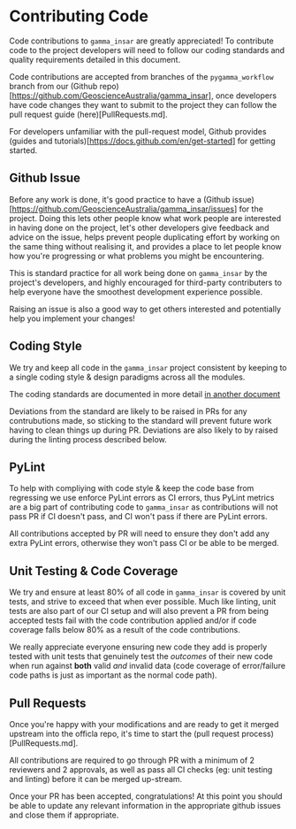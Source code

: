 # Contributing Code #

Code contributions to `gamma_insar` are greatly appreciated!  To contribute code to the project developers will need to follow our coding standards and quality requirements detailed in this document.

Code contributions are accepted from branches of the `pygamma_workflow` branch from our (Github repo)[https://github.com/GeoscienceAustralia/gamma_insar], once developers have code changes they want to submit to the project they can follow the pull request guide (here)[PullRequests.md].

For developers unfamiliar with the pull-request model, Github provides (guides and tutorials)[https://docs.github.com/en/get-started] for getting started.

## Github Issue ##

Before any work is done, it's good practice to have a (Github issue)[https://github.com/GeoscienceAustralia/gamma_insar/issues] for the project.
Doing this lets other people know what work people are interested in having done on the project, let's other developers give feedback and advice on the issue, helps prevent people duplicating effort by working on the same thing without realising it, and provides a place to let people know how you're progressing or what problems you might be encountering.

This is standard practice for all work being done on `gamma_insar` by the project's developers, and highly encouraged for third-party contributers to help everyone have the smoothest development experience possible.

Raising an issue is also a good way to get others interested and potentially help you implement your changes!

## Coding Style ##

We try and keep all code in the `gamma_insar` project consistent by keeping to a single coding style & design paradigms across all the modules.

The coding standards are documented in more detail [in another document](CodingStandards.md)

Deviations from the standard are likely to be raised in PRs for any contrubutions made, so sticking to the standard will prevent future work having to clean things up during PR.  Deviations are also likely to by raised during the linting process described below.

## PyLint ##

To help with compliying with code style & keep the code base from regressing we use enforce PyLint errors as CI errors, thus PyLint metrics are a big part of contributing code to `gamma_insar` as contributions will not pass PR if CI doesn't pass, and CI won't pass if there are PyLint errors.

All contributions accepted by PR will need to ensure they don't add any extra PyLint errors, otherwise they won't pass CI or be able to be merged.

## Unit Testing & Code Coverage ##

We try and ensure at least 80% of all code in `gamma_insar` is covered by unit tests, and strive to exceed that when ever possible.  Much like linting, unit tests are also part of our CI setup and will also prevent a PR from being accepted tests fail with the code contribution applied and/or if code coverage falls below 80% as a result of the code contributions.

We really appreciate everyone ensuring new code they add is properly tested with unit tests that genuinely test the *outcomes* of their new code when run against **both** valid *and* invalid data (code coverage of error/failure code paths is just as important as the normal code path).

## Pull Requests ##

Once you're happy with your modifications and are ready to get it merged upstream into the officla repo, it's time to start the (pull request process)[PullRequests.md].

All contributions are required to go through PR with a minimum of 2 reviewers and 2 approvals, as well as pass all CI checks (eg: unit testing and linting) before it can be merged up-stream.

Once your PR has been accepted, congratulations!  At this point you should be able to update any relevant information in the appropriate github issues and close them if appropriate.
